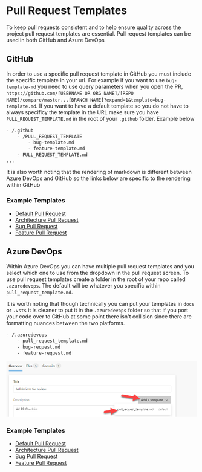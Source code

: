 # Pull Request Templates

To keep pull requests consistent and to help ensure quality across the project pull request templates are essential. Pull request templates can be used in both GitHub and Azure DevOps

## GitHub

In order to use a specific pull request template in GitHub you must include the specific template in your url. For example if you want to use `bug-template-md` you need to use query parameters when you open the PR, `https://github.com/[USERNAME OR ORG NAME]/[REPO NAME]/compare/master...[BRANCH NAME]?expand=1&template=bug-template.md`. If you want to have a default template so you do not have to always specificy the template in the URL make sure you have `PULL_REQUEST_TEMPLATE.md` in the root of your `.github` folder. Example below

```plaintext
- /.github
    - /PULL_REQUEST_TEMPLATE
        - bug-template.md
        - feature-template.md
    - PULL_REQUEST_TEMPLATE.md
...
```

It is also worth noting that the rendering of markdown is different between Azure DevOps and GitHub so the links below are specific to the rendering within GitHub

### Example Templates

- [Default Pull Request](./github/github-template.md)
- [Architecture Pull Request](./github/github-arch-design-pr-template.md)
- [Bug Pull Request](./github/github-arch-design-pr-template.md)
- [Feature Pull Request](./github/github-arch-design-pr-template.md)

## Azure DevOps

Within Azure DevOps you can have multiple pull request templates and you select which one to use from the dropdown in the pull request screen. To use pull request templates create a folder in the root of your repo called `.azuredevops`. The default will be whatever you specific within `pull_request_template.md`.

It is worth noting that though technically you can put your templates in `docs` or `.vsts` it is cleaner to put it in the `.azuredevops` folder so that if you port your code over to GitHub at some point there isn't collision since there are formatting nuances between the two platforms.

```plaintext
- /.azuredevops
    - pull_request_template.md
    - bug-request.md
    - feature-request.md
```

![Azure DevOps Template List](./images/azdo-template-list.png)

### Example Templates

- [Default Pull Request](./azure-devops/azure-devops-template.md)
- [Architecture Pull Request](./azure-devops/azure-devops-arch-design-pr-template.md)
- [Bug Pull Request](./azure-devops/azure-devops-arch-design-pr-template.md)
- [Feature Pull Request](./azure-devops/azure-devops-arch-design-pr-template.md)
